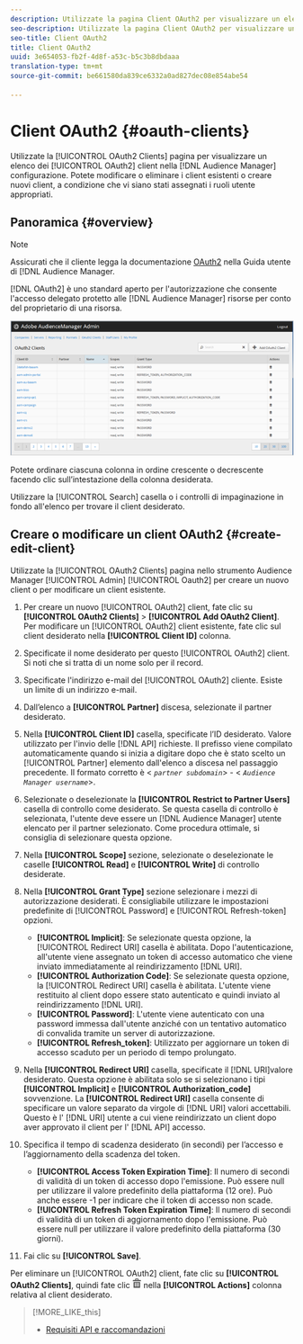 ```yaml
---
description: Utilizzate la pagina Client OAuth2 per visualizzare un elenco dei client OAuth2 nella configurazione di Audience Manager. Potete modificare o eliminare i client esistenti o creare nuovi client, a condizione che vi siano stati assegnati i ruoli utente appropriati.
seo-description: Utilizzate la pagina Client OAuth2 per visualizzare un elenco dei client OAuth2 nella configurazione di Audience Manager. Potete modificare o eliminare i client esistenti o creare nuovi client, a condizione che vi siano stati assegnati i ruoli utente appropriati.
seo-title: Client OAuth2
title: Client OAuth2
uuid: 3e654053-fb2f-4d8f-a53c-b5c3b8dbdaaa
translation-type: tm+mt
source-git-commit: be661580da839ce6332a0ad827dec08e854abe54

---
```



# Client OAuth2 {#oauth-clients}

Utilizzate la [!UICONTROL OAuth2 Clients] pagina per visualizzare un elenco dei [!UICONTROL OAuth2] client nella [!DNL Audience Manager] configurazione. Potete modificare o eliminare i client esistenti o creare nuovi client, a condizione che vi siano stati assegnati i ruoli utente appropriati.

## Panoramica {#overview}

<!-- c_oauth.xml -->

>[!NOTE]
>
>Assicurati che il cliente legga la documentazione [OAuth2](https://docs.adobe.com/content/help/en/audience-manager/user-guide/api-and-sdk-code/rest-apis/aam-api-getting-started.html#oauth) nella Guida utente di [!DNL Audience Manager.

[!DNL OAuth2] è uno standard aperto per l'autorizzazione che consente l'accesso delegato protetto alle [!DNL Audience Manager] risorse per conto del proprietario di una risorsa.

![](assets/oauth.png)

Potete ordinare ciascuna colonna in ordine crescente o decrescente facendo clic sull’intestazione della colonna desiderata.

Utilizzare la [!UICONTROL Search] casella o i controlli di impaginazione in fondo all'elenco per trovare il client desiderato.

## Creare o modificare un client OAuth2 {#create-edit-client}

<!-- t_create_edit_auth.xml -->

Utilizzate la [!UICONTROL OAuth2 Clients] pagina nello strumento Audience Manager [!UICONTROL Admin] [!UICONTROL Oauth2] per creare un nuovo client o per modificare un client esistente.

1. Per creare un nuovo [!UICONTROL OAuth2] client, fate clic su **[!UICONTROL OAuth2 Clients]** &gt; **[!UICONTROL Add OAuth2 Client]**. Per modificare un [!UICONTROL OAuth2] client esistente, fate clic sul client desiderato nella **[!UICONTROL Client ID]** colonna.
1. Specificate il nome desiderato per questo [!UICONTROL OAuth2] client. Si noti che si tratta di un nome solo per il record.
1. Specificate l'indirizzo e-mail del [!UICONTROL OAuth2] cliente. Esiste un limite di un indirizzo e-mail.
1. Dall’elenco a **[!UICONTROL Partner]** discesa, selezionate il partner desiderato.
1. Nella **[!UICONTROL Client ID]** casella, specificate l’ID desiderato. Valore utilizzato per l'invio delle [!DNL API] richieste. Il prefisso viene compilato automaticamente quando si inizia a digitare dopo che è stato scelto un [!UICONTROL Partner] elemento dall'elenco a discesa nel passaggio precedente. Il formato corretto è &lt; *`partner subdomain`*&gt; - &lt; *`Audience Manager username`*&gt;.
1. Selezionate o deselezionate la **[!UICONTROL Restrict to Partner Users]** casella di controllo come desiderato. Se questa casella di controllo è selezionata, l'utente deve essere un [!DNL Audience Manager] utente elencato per il partner selezionato. Come procedura ottimale, si consiglia di selezionare questa opzione.
1. Nella **[!UICONTROL Scope]** sezione, selezionate o deselezionate le caselle **[!UICONTROL Read]** e **[!UICONTROL Write]** di controllo desiderate.
1. Nella **[!UICONTROL Grant Type]** sezione selezionare i mezzi di autorizzazione desiderati. È consigliabile utilizzare le impostazioni predefinite di [!UICONTROL Password] e [!UICONTROL Refresh-token] opzioni.

   * **[!UICONTROL Implicit]**: Se selezionate questa opzione, la [!UICONTROL Redirect URI] casella è abilitata. Dopo l'autenticazione, all'utente viene assegnato un token di accesso automatico che viene inviato immediatamente al reindirizzamento [!DNL URI].
   * **[!UICONTROL Authorization Code]**: Se selezionate questa opzione, la [!UICONTROL Redirect URI] casella è abilitata. L'utente viene restituito al client dopo essere stato autenticato e quindi inviato al reindirizzamento [!DNL URI].
   * **[!UICONTROL Password]**: L'utente viene autenticato con una password immessa dall'utente anziché con un tentativo automatico di convalida tramite un server di autorizzazione.
   * **[!UICONTROL Refresh_token]**: Utilizzato per aggiornare un token di accesso scaduto per un periodo di tempo prolungato.

1. Nella **[!UICONTROL Redirect URI]** casella, specificate il [!DNL URI]valore desiderato. Questa opzione è abilitata solo se si selezionano i tipi **[!UICONTROL Implicit]** e **[!UICONTROL Authorization_code]** sovvenzione. La **[!UICONTROL Redirect URI]** casella consente di specificare un valore separato da virgole di [!DNL URI] valori accettabili. Questo è l' [!DNL URI] utente a cui viene reindirizzato un client dopo aver approvato il client per l' [!DNL API] accesso.
1. Specifica il tempo di scadenza desiderato (in secondi) per l’accesso e l’aggiornamento della scadenza del token.

   * **[!UICONTROL Access Token Expiration Time]**: Il numero di secondi di validità di un token di accesso dopo l'emissione. Può essere null per utilizzare il valore predefinito della piattaforma (12 ore). Può anche essere -1 per indicare che il token di accesso non scade.
   * **[!UICONTROL Refresh Token Expiration Time]**: Il numero di secondi di validità di un token di aggiornamento dopo l'emissione. Può essere null per utilizzare il valore predefinito della piattaforma (30 giorni).

1. Fai clic su **[!UICONTROL Save]**.

Per eliminare un [!UICONTROL OAuth2] client, fate clic su **[!UICONTROL OAuth2 Clients]**, quindi fate clic ![](assets/icon_delete.png) nella **[!UICONTROL Actions]** colonna relativa al client desiderato.

>[!MORE_LIKE_this]
>
>* [Requisiti API e raccomandazioni](../admin-oauth2/aam-admin-api-requirements.md)

